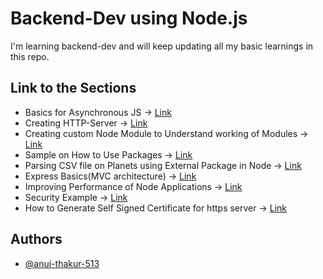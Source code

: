 # Backend-Dev using Node.js

I'm learning backend-dev and will keep updating all my basic learnings in this repo.

## Link to the Sections
* Basics for Asynchronous JS -> [Link](https://github.com/anuj-thakur-513/learn-backend/tree/main/basics-async-js)
* Creating HTTP-Server -> [Link](https://github.com/anuj-thakur-513/learn-backend/tree/main/http-server)
* Creating custom Node Module to Understand working of Modules -> [Link](https://github.com/anuj-thakur-513/learn-backend/tree/main/nodejs-module-system)
* Sample on How to Use Packages -> [Link](https://github.com/anuj-thakur-513/learn-backend/tree/main/package-example)
* Parsing CSV file on Planets using External Package in Node -> [Link](https://github.com/anuj-thakur-513/learn-backend/tree/main/planets-project)
* Express Basics(MVC architecture) -> [Link](https://github.com/anuj-thakur-513/learn-backend/tree/main/express)
* Improving Performance of Node Applications -> [Link](https://github.com/anuj-thakur-513/learn-backend/tree/main/performance-example)
* Security Example -> [Link](https://github.com/anuj-thakur-513/learn-backend/tree/main/security-example)
* How to Generate Self Signed Certificate for https server -> [Link](https://github.com/anuj-thakur-513/learn-backend/blob/main/security-example/generate-self-signed-certificate.txt)
  
## Authors

- [@anuj-thakur-513](https://github.com/anuj-thakur-513/)

